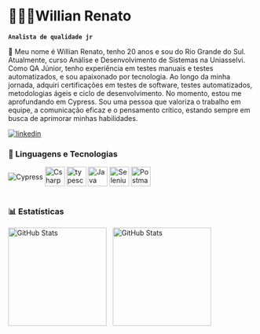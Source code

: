 # 👨🏻‍💻Willian Renato

**`Analista de qualidade jr`**

🧪 Meu nome é Willian Renato, tenho 20 anos e sou do Rio Grande do Sul. Atualmente, curso Análise e Desenvolvimento de Sistemas na Uniasselvi. Como QA Júnior, tenho experiência em testes manuais e testes automatizados, e sou apaixonado por tecnologia. Ao longo da minha jornada, adquiri certificações em testes de software, testes automatizados, metodologias ágeis e ciclo de desenvolvimento. No momento, estou me aprofundando em Cypress. Sou uma pessoa que valoriza o trabalho em equipe, a comunicação eficaz e o pensamento crítico, estando sempre em busca de aprimorar minhas habilidades.

[![linkedin](https://img.shields.io/badge/LinkedIn-0077B5?style=for-the-badge&logo=linkedin&logoColor=white)](https://www.linkedin.com/in/willian-renato-rodrigues-pereira-911b10200)

### 🤖 Linguagens e Tecnologias

<div style="display: inline_block">
 <img align="center" alt="Cypress" src="https://skillicons.dev/icons?i=cypress" />
  <img align="center" alt="Csharp" src="https://cdn.jsdelivr.net/gh/devicons/devicon/icons/csharp/csharp-original.svg" height="40" alt="csharp logo"  />
  <img align="center" alt="typescript" src="https://cdn.jsdelivr.net/gh/devicons/devicon/icons/typescript/typescript-original.svg" height="40" alt="typescript logo"  />
  <img align="center" alt="Java" src="https://cdn.jsdelivr.net/gh/devicons/devicon/icons/java/java-original.svg" height="40" alt="java logo"  />
  <img align="center" alt="Selenium" src="https://cdn.jsdelivr.net/gh/devicons/devicon/icons/selenium/selenium-original.svg" height="40" alt="selenium logo"  />
 <img align="center" alt="Postman"  src="https://cdn.jsdelivr.net/gh/devicons/devicon@latest/icons/postman/postman-original.svg" height="40" alt="postman logo"  />

          
</div><br/>

### 📊 Estatísticas

<p>
  <img 
    align="left" 
    alt="GitHub Stats" 
    height="200" 
    style="padding-right: 10px;" 
    src="https://github-readme-stats.vercel.app/api?username=WillianRRP&show_icons=true&theme=tokyonight&include_all_commits=true&locale=pt-br" 
  />

<img 
      align="left" 
      alt="GitHub Stats" 
      height="200" 
      src="https://github-readme-stats.vercel.app/api/top-langs/?username=WillianRRP&theme=tokyonight&layout=compact&custom_title=Tecnologias&langs_count=9" 
  />

  </p>

